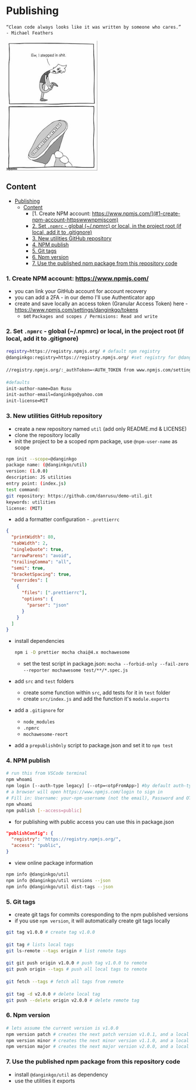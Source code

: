 # Publishing

```text
“Clean code always looks like it was written by someone who cares.”
- Michael Feathers
```

![](../resource/image/my_old_code.jpg)

## Content

- [Publishing](#publishing)
  - [Content](#content)
    - [1. Create NPM account: https://www.npmjs.com/](#1-create-npm-account-httpswwwnpmjscom)
    - [2. Set `.npmrc` - global (~/.npmrc) or local, in the project root (if local, add it to .gitignore)](#2-set-npmrc---global-npmrc-or-local-in-the-project-root-if-local-add-it-to-gitignore)
    - [3. New utilities GitHub repository](#3-new-utilities-github-repository)
    - [4. NPM publish](#4-npm-publish)
    - [5. Git tags](#5-git-tags)
    - [6. Npm version](#6-npm-version)
    - [7. Use the published npm package from this repository code](#7-use-the-published-npm-package-from-this-repository-code)

### 1. Create NPM account: https://www.npmjs.com/

- you can link your GitHub account for account recovery
- you can add a 2FA - in our demo I'll use Authenticator app
- create and save locally an access token (Granular Access Token) here - https://www.npmjs.com/settings/danginkgo/tokens
  - set `Packages and scopes / Permisions: Read and write`

### 2. Set `.npmrc` - global (~/.npmrc) or local, in the project root (if local, add it to .gitignore)

```bash
registry=https://registry.npmjs.org/ # default npm registry
@danginkgo:registry=https://registry.npmjs.org/ #set registry for @danginkgo scope

//registry.npmjs.org/:_authToken=<AUTH_TOKEN from www.npmjs.com/settings/danginkgo/tokens> #authenticate via npm account acces token

#defaults
init-author-name=Dan Rusu
init-author-email=danginkgo@yahoo.com
init-license=MIT
```

### 3. New utilities GitHub repository

- create a new repository named `util` (add only README.md & LICENSE)
- clone the repository locally
- init the project to be a scoped npm package, use `@npm-user-name` as scope

```bash
npm init --scope=@danginkgo
package name: (@danginkgo/util)
version: (1.0.0)
description: JS utilities
entry point: (index.js)
test command:
git repository: https://github.com/danrusu/demo-util.git
keywords: utilities
license: (MIT)
```

- add a formatter configuration - `.prettierrc`

```json
{
  "printWidth": 80,
  "tabWidth": 2,
  "singleQuote": true,
  "arrowParens": "avoid",
  "trailingComma": "all",
  "semi": true,
  "bracketSpacing": true,
  "overrides": [
    {
      "files": [".prettierrc"],
      "options": {
        "parser": "json"
      }
    }
  ]
}
```

- install dependencies
  ```bash
  npm i -D prettier mocha chai@4.x mochawesome
  ```
  - set the test script in package.json: `mocha --forbid-only --fail-zero --reporter mochawesome test/**/*.spec.js`
- add `src` and `test` folders

  - create some function within `src`, add tests for it in `test` folder
  - create `src/index.js` and add the function it's `module.exports`

- add a `.gitignore` for
  - `node_modules`
  - `.npmrc`
  - `mochawesome-reort`
- add a `prepublishOnly` script to package.json and set it to `npm test`

### 4. NPM publish

```bash
# run this from VSCode terminal
npm whoami
npm login [--auth-type legacy] [--otp=<otpFromApp>] #by default auth-type is web
# a browser will open https://www.npmjs.com/login to sign in
# Fill in: Username: your-npm-username (not the email), Password and OTP
npm whoami
npm publish [--access=public]
```

- for publishing with public access you can use this in package.json

```json
"publishConfig": {
  "registry": "https://registry.npmjs.org/",
  "access": "public",
}
```

- view online package information

```bash
npm info @danginkgo/util
npm info @danginkgo/util versions --json
npm info @danginkgo/util dist-tags --json
```

### 5. Git tags

- create git tags for commits coresponding to the npm published versions
- if you use `npm version`, it will automatically create git tags locally

```bash
git tag v1.0.0 # create tag v1.0.0

git tag # lists local tags
git ls-remote --tags origin # list remote tags

git git push origin v1.0.0 # push tag v1.0.0 to remote
git push origin --tags # push all local tags to remote

git fetch --tags # fetch all tags from remote

git tag -d v2.0.0 # delete local tag
git push --delete origin v2.0.0 # delete remote tag
```

### 6. Npm version

```bash
# lets assume the current version is v1.0.0
npm version patch # creates the next patch version v1.0.1, and a local git tag v1.0.1
npm version minor # creates the next minor version v1.1.0, and a local git tag v1.1.0
npm version major # creates the next major version v2.0.0, and a local git tag v2.0.0
```

### 7. Use the published npm package from this repository code

- install `@danginkgo/util` as dependency
- use the utilities it exports
